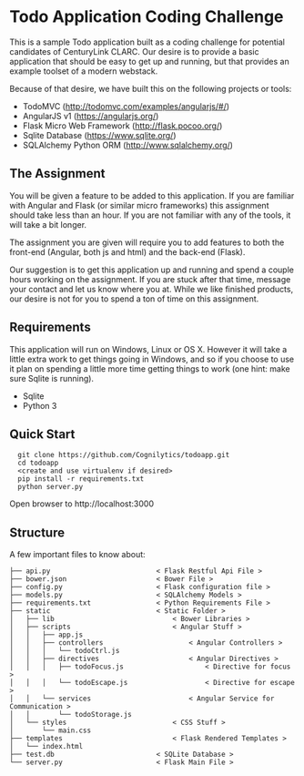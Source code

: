 Todo Application Coding Challenge
=======

This is a sample Todo application built as a coding challenge for potential candidates of CenturyLink CLARC.
Our desire is to provide a basic application that should be easy to get up and running, but that provides an
example toolset of a modern webstack.

Because of that desire, we have built this on the following projects or tools:
* TodoMVC (http://todomvc.com/examples/angularjs/#/)
* AngularJS v1 (https://angularjs.org/)
* Flask Micro Web Framework (http://flask.pocoo.org/)
* Sqlite Database (https://www.sqlite.org/)
* SQLAlchemy Python ORM (http://www.sqlalchemy.org/)

## The Assignment

You will be given a feature to be added to this application.  If you are familiar with Angular and Flask
(or similar micro frameworks) this assignment should take less than an hour.  If you are not familiar with
any of the tools, it will take a bit longer.

The assignment you are given will require you to add features to both the front-end (Angular, both js and html)
and the back-end (Flask).

Our suggestion is to get this application up and running and spend a couple hours working on the assignment.
If you are stuck after that time, message your contact and let us know where you at.  While we like finished
products, our desire is not for you to spend a ton of time on this assignment.

## Requirements

This application will run on Windows, Linux or OS X.  However it will take a little extra work to get things going
in Windows, and so if you choose to use it plan on spending a little more time getting things to work (one hint:
make sure Sqlite is running).

* Sqlite
* Python 3

## Quick Start
```
  git clone https://github.com/Cognilytics/todoapp.git
  cd todoapp
  <create and use virtualenv if desired>
  pip install -r requirements.txt
  python server.py
```
Open browser to http://localhost:3000

## Structure

A few important files to know about:

```
├── api.py							< Flask Restful Api File >
├── bower.json						< Bower File >
├── config.py						< Flask configuration file >
├── models.py						< SQLAlchemy Models >
├── requirements.txt				< Python Requirements File >
├── static							< Static Folder >
│   ├── lib								< Bower Libraries >
│   ├── scripts							< Angular Stuff >
│   │   ├── app.js
│   │   ├── controllers						< Angular Controllers >
│   │   │   └── todoCtrl.js
│   │   ├── directives						< Angular Directives >
│   │   │   ├── todoFocus.js					< Directive for focus >
│   │   │   └── todoEscape.js					< Directive for escape >
│   │   └── services                        < Angular Service for Communication >
│   │       └── todoStorage.js
│   └── styles							< CSS Stuff >
│       └── main.css
├── templates							< Flask Rendered Templates >
│   └── index.html						
├── test.db							< SQLite Database >
└── server.py						< Flask Main File >
```

